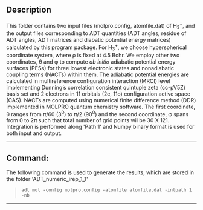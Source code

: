 

## Description


This folder contains two input files (molpro.config, atomfile.dat) of H<sub>3</sub><sup>+</sup>, and the output files corresponding to
ADT quantities (ADT angles, residue of ADT angles, ADT matrices and diabatic potential energy matrices) calculated by this 
program package. For H<sub>3</sub><sup>+</sup>, we choose hyperspherical coordinate system, where &rho; is fixed at 4.5 Bohr. We employ other 
two coordinates, &theta; and &phi; to compute *ab initio* adiabatic potential energy surfaces (PESs) for three lowest electronic states and 
nonadiabatic coupling terms (NACTs) within them. The adiabatic potential energies are calculated in multireference configuration interaction 
(MRCI) level implementing Dunning’s correlation consistent quintuple zeta (cc-pV5Z) basis set and 2 electrons in 11 orbitals (2e, 11o) 
configuration active space (CAS). NACTs are computed using numerical finite difference method (DDR) implemented in MOLPRO quantum chemistry 
software. The first coordinate, &theta; ranges from &pi;/60 (3<sup>0</sup>) to &pi;/2 (90<sup>0</sup>) and the second coordinate, &phi; spans
from 0 to 2&pi; such that total number of grid points wil be 30 X 121. Integration is performed along 'Path 1' and Numpy binary format is used for 
both input and output.

---
## Command:

The following command is used to generate the results, which are stored in the folder 'ADT_numeric_irep_1_1'


>`adt mol -config molpro.config -atomfile atomfile.dat -intpath 1 -nb`

---
